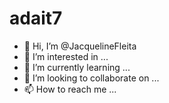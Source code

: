 # adait7
- 👋 Hi, I’m @JacquelineFleita
- 👀 I’m interested in ...
- 🌱 I’m currently learning ...
- 💞️ I’m looking to collaborate on ...
- 📫 How to reach me ...

<!---
JacquelineFleita/JacquelineFleita is a ✨ special ✨ repository because its `README.md` (this file) appears on your GitHub profile.
You can click the Preview link to take a look at your changes.
--->
